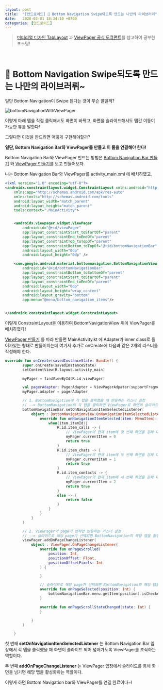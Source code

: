 ```yaml
---
layout: post
title:  "[안드로이드] 🍏 Bottom Navigation Swipe되도록 만드는 나만의 라이브러리"
date:   2020-03-01 18:34:10 +0700
categories: [안드로이드]
---
```


> [머티리얼 디자인 TabLayout](https://material.io/develop/android/components/tab-layout/) 과 [ViewPager 공식 도큐먼트](https://developer.android.com/reference/android/support/v4/view/ViewPager.html)를 참고하여 공부한 포스팅!

<br>

# 🍏 Bottom Navigation Swipe되도록 만드는 나만의 라이브러뤼~

일단 Bottom Navigation이 Swipe 된다는 것이 무슨 말일까?

![bottomNavigationWithViewPager](https://user-images.githubusercontent.com/31889335/75622205-3a2cb880-5be1-11ea-9fb6-fa2a74e0b1f6.gif)

이렇게 아래 탭을 직접 클릭해서도 화면이 바뀌고, 화면을 슬라이드해서도 탭간 이동이 가능한 뷰를 말한다!

그렇다면 이것을 만드려면 어떻게 구현해야할까?

__일단, Bottom Navigation Bar와 ViewPager를 만들고 이 둘을 연결해야 한다!__

Bottom Navigation Bar와 ViewPager 만드는 방법은 [Bottom Navigation Bar 만들기](https://choheeis.github.io/%EC%95%88%EB%93%9C%EB%A1%9C%EC%9D%B4%EB%93%9C/2020/03/01/BottomNavigation.html) 와 [ViewPager 만들기](https://choheeis.github.io/%EC%95%88%EB%93%9C%EB%A1%9C%EC%9D%B4%EB%93%9C/2020/03/01/ViewPager.html)를 보고 만들어보자.

나는 Bottom Navigation Bar와 ViewPager를 activity_main.xml 에 배치하였고,

~~~xml
<?xml version="1.0" encoding="utf-8"?>
<androidx.constraintlayout.widget.ConstraintLayout xmlns:android="http://schemas.android.com/apk/res/android"
    xmlns:app="http://schemas.android.com/apk/res-auto"
    xmlns:tools="http://schemas.android.com/tools"
    android:layout_width="match_parent"
    android:layout_height="match_parent"
    tools:context=".MainActivity">


    <androidx.viewpager.widget.ViewPager
        android:id="@+id/viewPager"
        app:layout_constraintStart_toStartOf="parent"
        app:layout_constraintEnd_toEndOf="parent"
        app:layout_constraintTop_toTopOf="parent"
        app:layout_constraintBottom_toTopOf="@+id/bottomNavigationBar"
        android:layout_width="0dp"
        android:layout_height="0dp" />

    <com.google.android.material.bottomnavigation.BottomNavigationView
        android:id="@+id/bottomNavigationBar"
        app:layout_constraintBottom_toBottomOf="parent"
        app:layout_constraintStart_toStartOf="parent"
        app:layout_constraintEnd_toEndOf="parent"
        android:layout_width="0dp"
        android:layout_height="wrap_content"
        android:layout_gravity="bottom"
        app:menu="@menu/bottom_navigation_items"/>

    
</androidx.constraintlayout.widget.ConstraintLayout>
~~~

이렇게 ConstraintLayout을 이용하여 BottomNavigationView 위에 ViewPager를 배치하였다!

[ViewPager 만들기](https://choheeis.github.io/%EC%95%88%EB%93%9C%EB%A1%9C%EC%9D%B4%EB%93%9C/2020/03/01/ViewPager.html) 를 따라 만들면 MainActivity.kt 에 Adapter가 inner class로 들어가있는 형태로 만들어지는데 여기서 추가로 onCreate에 다음과 같은 2개의 리스너를 작성해야 한다.

~~~kotlin
override fun onCreate(savedInstanceState: Bundle?) {
        super.onCreate(savedInstanceState)
        setContentView(R.layout.activity_main)

        myPager = findViewById(R.id.viewPager)

        val pagerAdapter: PagerAdapter = ViewPagerAdpater(supportFragmentManager)
        myPager.adapter = pagerAdapter

        // 1. BottomNavigation에 각 탭을 클릭했을 때 반응하는 리스너 설정
        // --> BottomNavigation의 각 탭을 클릭하면 ViewPager로 화면이 슬라이드 되도록 하기 위함!
        bottomNavigationBar.setOnNavigationItemSelectedListener(
            object : BottomNavigationView.OnNavigationItemSelectedListener{
                override fun onNavigationItemSelected(item: MenuItem): Boolean {
                    when(item.itemId){
                        R.id.item_calls -> {
                            // ViewPager의 현재 item에 첫 번째 화면을 강제 대입
                            myPager.currentItem = 0
                            return true
                        }
                        R.id.item_chats -> {
                            // ViewPager의 현재 item에 두 번째 화면을 강제 대입
                            myPager.currentItem = 1
                            return true
                        }
                        R.id.item_contacts -> {
                            // ViewPager의 현재 item에 세 번째 화면을 강제 대입
                            myPager.currentItem = 2
                            return true
                        }
                        else -> {
                            return false
                        }
                    }
                }
            }
        )

        // 2. ViewPager의 page가 변하면 반응하는 리스너 설정
        // --> 슬라이드로 해당 page가 선택되면 BottomNavigation의 해당 탭을 활성화하기 위함!
        viewPager.addOnPageChangeListener(
            object : ViewPager.OnPageChangeListener{
                override fun onPageScrolled(
                    position: Int,
                    positionOffset: Float,
                    positionOffsetPixels: Int
                ) {

                }

                // 슬라이드로 해당 page가 선택되면 BottomNavigation의 해당 탭을 활성화하기
                override fun onPageSelected(position: Int) {
                    bottomNavigationBar.menu.getItem(position).isChecked = true
                }

                override fun onPageScrollStateChanged(state: Int) {
                }

            }
        )

    }
~~~

첫 번째 __setOnNavigationItemSelectedListener__ 는 Bottom Navigation Bar 입장에서 각 탭을 클릭했을 때 화면이 슬라이드 되어 넘어가도록 ViewPager를 조작하는 역할이다.

두 번째 __addOnPageChangeListener__ 는 ViewPager 입장에서 슬라이드를 통해 화면을 넘기면 해당 탭을 활성화하는 역할이다.

이렇게 하면 Bottom Navigation bar와 ViewPager를 연결 완료이다~!



